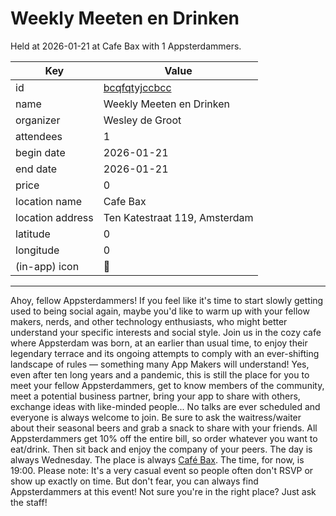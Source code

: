 # Weekly Meeten en Drinken
Held at 2026-01-21 at Cafe Bax with 1 Appsterdammers.
        
|Key|Value
|---|---|
|id|[bcqfqtyjccbcc](https://www.meetup.com/appsterdam/events/bcqfqtyjccbcc/)|
|name|Weekly Meeten en Drinken|
|organizer|Wesley de Groot|
|attendees|1|
|begin date|2026-01-21|
|end date|2026-01-21|
|price|0|
|location name|Cafe Bax|
|location address|Ten Katestraat 119, Amsterdam|
|latitude|0|
|longitude|0|
|(in-app) icon|🍺|

---

Ahoy, fellow Appsterdammers!
If you feel like it's time to start slowly getting used to being social again, maybe you'd like to warm up with your fellow makers, nerds, and other technology enthusiasts, who might better understand your specific interests and social style.
Join us in the cozy cafe where Appsterdam was born, at an earlier than usual time, to enjoy their legendary terrace and its ongoing attempts to comply with an ever-shifting landscape of rules — something many App Makers will understand!
Yes, even after ten long years and a pandemic, this is still the place for you to meet your fellow Appsterdammers, get to know members of the community, meet a potential business partner, bring your app to share with others, exchange ideas with like-minded people... No talks are ever scheduled and everyone is always welcome to join.
Be sure to ask the waitress/waiter about their seasonal beers and grab a snack to share with your friends. All Appsterdammers get 10% off the entire bill, so order whatever you want to eat/drink. Then sit back and enjoy the company of your peers.
The day is always Wednesday. The place is always [Café Bax](http://www.cafebax.nl/). The time, for now, is 19:00.
Please note: It's a very casual event so people often don't RSVP or show up exactly on time. But don't fear, you can always find Appsterdammers at this event! Not sure you're in the right place? Just ask the staff!
